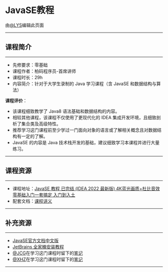 # JavaSE教程

由[@LYS](https://lys2021.com/)编辑此页面

****

## 课程简介

****

- 先修要求：零基础
- 课程作者：柏码程序员-首席讲师
- 课程时长：29h
- 内容简介：针对于大学生录制的 Java 学习课程（含 JavaSE 和数据结构与算法）

**课程评价**：

* 该课程细致教学了 Java8 语法基础和数据结构的内容。
* 相较其他课程，该课程不仅使用了更现代化的 IDEA 集成开发环境，且细致剖析了集合类及高级特性。
* 推荐学习这门课程前至少学过一门面向对象的语言或了解相关概念且对数据结构有一定的了解。
* JavaSE 的内容是 Java 技术栈开发的基础，建议细致学习本课程并进行大量练习。

<!-- 介绍学习该门课程主观感受，内容包括但不限于：
    （1）课程覆盖的知识点范围
    （2）与同类课程相比它的优势与特点
    （3）学习这门课程的体验与感受
    （4）自学这门课的注意点（踩过的坑、难度预警等等）
    （5）... ...
-->

****

## 课程资源

****

- 课程地址：[JavaSE 教程 已完结 (IDEA 2022 最新版) 4K蓝光画质+杜比音效 零基础入门一套搞定 入门到入土](https://www.bilibili.com/video/BV1YP4y1o75f/?spm_id_from=333.999.0.0&vd_source=ce95ad6607d316dd76f87b90ab69fa3f)
- 配套文档：[课程讲义](https://itbaima.net/document/1/1/0)

****

## 补充资源

****

* [JavaSE官方文档中文版](https://www.w3cschool.cn/java/dict.html)
* [JetBrains 全家桶安装教程](https://wiki.lys2021.com/%E6%8E%A8%E8%8D%90%E5%B7%A5%E5%85%B7/JetBrains%E5%85%A8%E5%AE%B6%E6%A1%B6/)
* [@JCG](https://jcg2023.top/)在学习这门课程时留下的[笔记](https://jcg2023.top/articleList?id=1&label=2)
* [@XHZ](https://www.yuque.com/spumante)在学习这门课程时留下的[笔记](https://www.yuque.com/spumante/xhz/5b17077a560dbb666966dff1bea3a57d#fsA3Z)

****